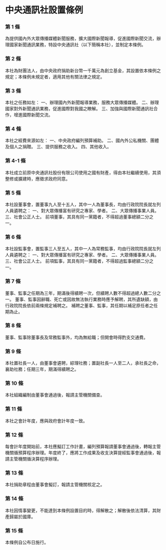 # 中央通訊社設置條例

### 第 1 條

為提供國內外大眾傳播媒體新聞服務，擴大國際新聞報導，促進國際新聞交流，辦理國家新聞通訊業務，特設中央通訊社（以下簡稱本社），並制定本條例。

### 第 2 條

本社為財團法人，由中央政府捐助新台幣一千萬元為創立基金，其設置依本條例之規定；本條例未規定者，適用其他有關法律之規定。

### 第 3 條

本社之任務如左：
一、辦理國內外新聞報導業務，服務大眾傳播媒體。
二、辦理國家對外新聞通訊業務，促進國際對我國之瞭解。
三、加強與國際新聞通訊社合作，增進國際新聞交流。

### 第 4 條

本社之經費來源如左：
一、中央政府編列預算補助。
二、國內外公私機關、團體及個人之捐贈。
三、提供服務之收入。
四、其他收入。

### 第 4-1 條

本社成立前原中央通訊社股份有限公司使用之國有財產，得由本社繼續使用，其須整修或擴建時，應徵求政府同意。

### 第 5 條

本社設董事會，置董事九人至十五人，其中一人為董事長，均由行政院院長就左列人員遴聘之：
一、對大眾傳播富有研究之專家、學者。
二、大眾傳播事業人員。
三、社會公正人士。
前項董事，其具有同一黨籍者，不得超過董事總額二分之一。

### 第 6 條

本社設監事會，置監事三人至五人，其中一人為常務監事，均由行政院院長就左列人員遴聘之：
一、對大眾傳播富有研究之專家、學者。
二、大眾傳播事業人員。
三、社會公正人士。
前項監事，其具有同一黨籍者，不得超過監事總額二分之一。

### 第 7 條

董事、監事之任期為三年，期滿後得續聘一次，但續聘人數不得超過總人數二分之一。
董事、監事因辭職、死亡或因故無法執行業務時應予解聘，其所遺缺額，由行政院院長依前兩條規定補聘之。
補聘之董事、監事，其任期以補足原任者之任期為止。

### 第 8 條

董事、監事除董事長及常務監事外，均為無給職；但開會時得酌支交通費。

### 第 9 條

本社置社長一人，由董事會遴聘，綜理社務；置副社長一人至二人，承社長之命，襄助社務；任期三年，期滿得續聘之。

### 第 10 條

本社組織編制由董事會通過後，報請主管機關備查。

### 第 11 條

本社之會計年度，應與政府會計年度一致。

### 第 12 條

每會計年度開始前，本社應擬訂工作計畫，編列預算報請董事會通過後，轉報主管機關循預算程序辦理。年度終了，應將工作成果及收支決算提經監事會通過後，報請主管機關循決算程序辦理。

### 第 13 條

本社捐助章程由董事會擬訂，報請主管機關核定之。

### 第 14 條

本社因情事變更，不能達到本條例設置目的時，得解散之；解散後依法清算，其財產歸屬於國庫。

### 第 15 條

本條例自公布日施行。
